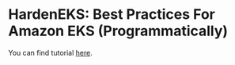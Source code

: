 # HardenEKS: Best Practices For Amazon EKS (Programmatically)

You can find tutorial [here](https://youtu.be/UJQqOY3sBbY).
